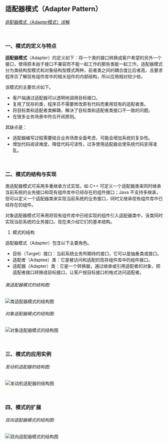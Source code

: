 ## 适配器模式（Adapter Pattern）
[适配器模式（Adapter模式）详解](http://c.biancheng.net/view/1361.html)

<br>

### 一、模式的定义与特点
**适配器模式**（Adapter）的定义如下：将一个类的接口转换成客户希望的另外一个接口，使得原本由于接口不兼容而不能一起工作的那些类能一起工作。适配器模式分为类结构型模式和对象结构型模式两种，前者类之间的耦合度比后者高，且要求程序员了解现有组件库中的相关组件的内部结构，所以应用相对较少些。

该模式的主要优点如下。
- 客户端通过适配器可以透明地调用目标接口。
- 复用了现存的类，程序员不需要修改原有代码而重用现有的适配者类。
- 将目标类和适配者类解耦，解决了目标类和适配者类接口不一致的问题。
- 在很多业务场景中符合开闭原则。

其缺点是：
- 适配器编写过程需要结合业务场景全面考虑，可能会增加系统的复杂性。
- 增加代码阅读难度，降低代码可读性，过多使用适配器会使系统代码变得凌乱。

<br>

### 二、模式的结构与实现
类适配器模式可采用多重继承方式实现，如 C++ 可定义一个适配器类来同时继承当前系统的业务接口和现有组件库中已经存在的组件接口；Java 不支持多继承，但可以定义一个适配器类来实现当前系统的业务接口，同时又继承现有组件库中已经存在的组件。

对象适配器模式可釆用将现有组件库中已经实现的组件引入适配器类中，该类同时实现当前系统的业务接口。现在来介绍它们的基本结构。

1. 模式的结构

适配器模式（Adapter）包含以下主要角色。
- 目标（Target）接口：当前系统业务所期待的接口，它可以是抽象类或接口。
- 适配者（Adaptee）类：它是被访问和适配的现存组件库中的组件接口。
- 适配器（Adapter）类：它是一个转换器，通过继承或引用适配者的对象，把适配者接口转换成目标接口，让客户按目标接口的格式访问适配者。

###### 类适配器模式的结构图:
![类适配器模式的结构图](http://c.biancheng.net/uploads/allimg/181115/3-1Q1151045351c.gif "类适配器模式")

###### 对象适配器模式的结构图:
![对象适配器模式的结构图](http://c.biancheng.net/uploads/allimg/181115/3-1Q1151046105A.gif "对象适配器模式")

<br>

### 三、模式的应用实例
###### 发动机适配器的结构图:
![发动机适配器的结构图](http://c.biancheng.net/uploads/allimg/181115/3-1Q115104I22F.gif "发动机适配器")

<br>

### 四、模式的扩展
###### 双向适配器模式的结构图:
![双向适配器模式的结构图](http://c.biancheng.net/uploads/allimg/181115/3-1Q115104Q1604.gif "双向适配器模式")


